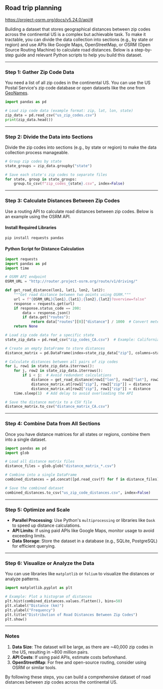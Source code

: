 ## Road trip planning

https://project-osrm.org/docs/v5.24.0/api/#

Building a dataset that stores geographical distances between zip codes across the continental US is a complex but achievable task. To make it tractable, you can divide the data collection into sections (e.g., by state or region) and use APIs like Google Maps, OpenStreetMap, or OSRM (Open Source Routing Machine) to calculate road distances. Below is a step-by-step guide and relevant Python scripts to help you build this dataset.

---

### **Step 1: Gather Zip Code Data**
You need a list of all zip codes in the continental US. You can use the US Postal Service's zip code database or open datasets like the one from [GeoNames](https://www.geonames.org/).

```python
import pandas as pd

# Load zip code data (example format: zip, lat, lon, state)
zip_data = pd.read_csv("us_zip_codes.csv")
print(zip_data.head())
```

---

### **Step 2: Divide the Data into Sections**
Divide the zip codes into sections (e.g., by state or region) to make the data collection process manageable.

```python
# Group zip codes by state
state_groups = zip_data.groupby("state")

# Save each state's zip codes to separate files
for state, group in state_groups:
    group.to_csv(f"zip_codes_{state}.csv", index=False)
```

---

### **Step 3: Calculate Distances Between Zip Codes**
Use a routing API to calculate road distances between zip codes. Below is an example using the OSRM API.

#### Install Required Libraries
```bash
pip install requests pandas
```

#### Python Script for Distance Calculation
```python
import requests
import pandas as pd
import time

# OSRM API endpoint
OSRM_URL = "http://router.project-osrm.org/route/v1/driving/"

def get_road_distance(lon1, lat1, lon2, lat2):
    """Get road distance between two points using OSRM."""
    url = f"{OSRM_URL}{lon1},{lat1};{lon2},{lat2}?overview=false"
    response = requests.get(url)
    if response.status_code == 200:
        data = response.json()
        if data.get("routes"):
            return data["routes"][0]["distance"] / 1000  # Convert meters to kilometers
    return None

# Load zip code data for a specific state
state_zip_data = pd.read_csv("zip_codes_CA.csv")  # Example: California

# Create an empty DataFrame to store distances
distance_matrix = pd.DataFrame(index=state_zip_data["zip"], columns=state_zip_data["zip"])

# Calculate distances between all pairs of zip codes
for i, row1 in state_zip_data.iterrows():
    for j, row2 in state_zip_data.iterrows():
        if i < j:  # Avoid redundant calculations
            distance = get_road_distance(row1["lon"], row1["lat"], row2["lon"], row2["lat"])
            distance_matrix.at[row1["zip"], row2["zip"]] = distance
            distance_matrix.at[row2["zip"], row1["zip"]] = distance
    time.sleep(1)  # Add delay to avoid overloading the API

# Save the distance matrix to a CSV file
distance_matrix.to_csv("distance_matrix_CA.csv")
```

---

### **Step 4: Combine Data from All Sections**
Once you have distance matrices for all states or regions, combine them into a single dataset.

```python
import pandas as pd
import glob

# Load all distance matrix files
distance_files = glob.glob("distance_matrix_*.csv")

# Combine into a single DataFrame
combined_distances = pd.concat([pd.read_csv(f) for f in distance_files], ignore_index=True)

# Save the combined dataset
combined_distances.to_csv("us_zip_code_distances.csv", index=False)
```

---

### **Step 5: Optimize and Scale**
- **Parallel Processing**: Use Python's `multiprocessing` or libraries like `Dask` to speed up distance calculations.
- **API Limits**: If using paid APIs like Google Maps, monitor usage to avoid exceeding limits.
- **Data Storage**: Store the dataset in a database (e.g., SQLite, PostgreSQL) for efficient querying.

---

### **Step 6: Visualize or Analyze the Data**
You can use libraries like `matplotlib` or `folium` to visualize the distances or analyze patterns.

```python
import matplotlib.pyplot as plt

# Example: Plot a histogram of distances
plt.hist(combined_distances.values.flatten(), bins=50)
plt.xlabel("Distance (km)")
plt.ylabel("Frequency")
plt.title("Distribution of Road Distances Between Zip Codes")
plt.show()
```

---

### **Notes**
1. **Data Size**: The dataset will be large, as there are ~40,000 zip codes in the US, resulting in ~800 million pairs.
2. **API Costs**: If using paid APIs, estimate costs beforehand.
3. **OpenStreetMap**: For free and open-source routing, consider using OSRM or similar tools.

By following these steps, you can build a comprehensive dataset of road distances between zip codes across the continental US.
